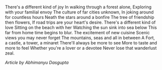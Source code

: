 <!-- TITLE:The Traveller -->

There's a different kind of joy
In walking through a forest alone, 
Exploring  with your familial envoy
The culture of far cities unknown, 
In joking around for countless hours 
Neath the stars around a bonfire
The tree of friendship then flowers, 
If road trips are your heart's desire. 
There's a different kind of love 
Sitting on the beach with her 
Watching the sun sink into sea below 
This far from home time begins to blur. 
The excitement of new cuisine 
Scenic views you may never forget
The mountains, seas and all in between 
A Fort, a castle, a tower, a minaret 
There'll always be more to see 
More to taste and more to feel 
Whether you're a lover or a devotee 
Never lose that wanderlust zeal.

*Article by Abhimanyu Dasgupta*